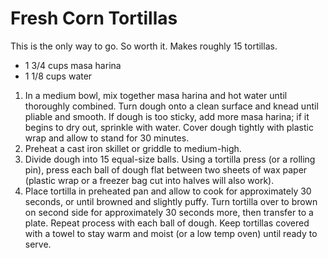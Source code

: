 Fresh Corn Tortillas
===================

This is the only way to go. So worth it. Makes roughly 15 tortillas.

* 1 3/4 cups masa harina
* 1 1/8 cups water

1. In a medium bowl, mix together masa harina and hot water until thoroughly combined. Turn dough onto a clean surface and knead until pliable and smooth. If dough is too sticky, add more masa harina; if it begins to dry out, sprinkle with water. Cover dough tightly with plastic wrap and allow to stand for 30 minutes.
2. Preheat a cast iron skillet or griddle to medium-high.
3. Divide dough into 15 equal-size balls. Using a tortilla press (or a rolling pin), press each ball of dough flat between two sheets of wax paper (plastic wrap or a freezer bag cut into halves will also work).
4. Place tortilla in preheated pan and allow to cook for approximately 30 seconds, or until browned and slightly puffy. Turn tortilla over to brown on second side for approximately 30 seconds more, then transfer to a plate. Repeat process with each ball of dough. Keep tortillas covered with a towel to stay warm and moist (or a low temp oven) until ready to serve. 
